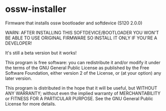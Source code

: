 # ossw-installer
Firmware that installs ossw bootloader and softdevice (S120 2.0.0)

WARN: AFTER INSTALLING THIS SOFTDEVICE/BOOTLOADER YOU WON'T BE ABLE TO USE ORIGINAL FIRMWARE SO INSTALL IT ONLY IF YOU'RE A DEVELOPER!

It's still a beta version but it works! 

This program is free software: you can redistribute it and/or modify it under the terms of the GNU General Public License as published by the Free Software Foundation, either version 2 of the License, or (at your option) any later version.

This program is distributed in the hope that it will be useful, but WITHOUT ANY WARRANTY; without even the implied warranty of MERCHANTABILITY or FITNESS FOR A PARTICULAR PURPOSE. See the GNU General Public License for more details.
